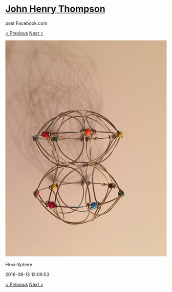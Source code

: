 # [John Henry Thompson](../README.md)
post Facebook.com

[< Previous](2016-08-13-12.md) [Next >](2016-08-13-14.md)

[![](../media/2016-08-13/Flexi-Sphere-12.jpg)](../README.md)

Flexi-Sphere

2016-08-13 13:09:53

[< Previous](2016-08-13-12.md) [Next >](2016-08-13-14.md)